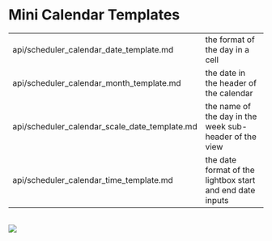 Mini Calendar Templates
==============


<table class="webixdoc_links">
	<tbody>
    <tr>
		<td class="webixdoc_links0"> api/scheduler_calendar_date_template.md</td>
		<td>the format of the day in a cell</td>
	</tr>
	<tr>
		<td class="webixdoc_links0">api/scheduler_calendar_month_template.md</td>
		<td>the date in the header of the calendar</td>
	</tr>
	<tr>
		<td class="webixdoc_links0">api/scheduler_calendar_scale_date_template.md</td>
		<td>the name of the day in the week sub-header of the view</td>
	</tr>
	<tr>
		<td class="webixdoc_links0">api/scheduler_calendar_time_template.md</td>
		<td>the date format of the lightbox start and end date inputs</td>
	</tr>
	</tbody>
</table>

 
<br>

<img src="api/mini_calendar_templates.png"/>